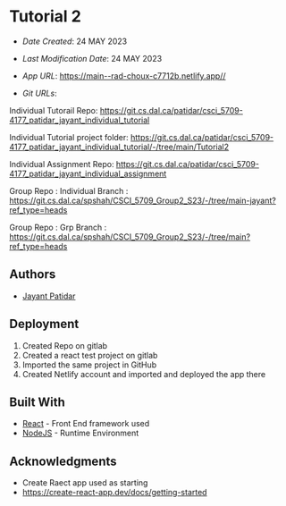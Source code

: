 
# Tutorial 2


* *Date Created*: 24 MAY 2023
* *Last Modification Date*: 24 MAY 2023
* *App URL*: <https://main--rad-choux-c7712b.netlify.app//>

* *Git URLs*: 

Individual Tutorail Repo: <https://git.cs.dal.ca/patidar/csci_5709-4177_patidar_jayant_individual_tutorial>

Individual Tutorial project folder: https://git.cs.dal.ca/patidar/csci_5709-4177_patidar_jayant_individual_tutorial/-/tree/main/Tutorial2

Individual Assignment Repo: https://git.cs.dal.ca/patidar/csci_5709-4177_patidar_jayant_individual_assignment

Group Repo : Individual Branch : https://git.cs.dal.ca/spshah/CSCI_5709_Group2_S23/-/tree/main-jayant?ref_type=heads

Group Repo : Grp Branch : https://git.cs.dal.ca/spshah/CSCI_5709_Group2_S23/-/tree/main?ref_type=heads


## Authors


* [Jayant Patidar]( jy862746@dal.ca )



## Deployment

1. Created Repo on gitlab
2. Created a react test project on gitlab
3. Imported the same project in GitHub
4. Created Netlify account and imported and deployed the app there

## Built With

* [React](https://react.dev/learn/installation) - Front End framework used
* [NodeJS](https://nodejs.org/en/docs) - Runtime Environment


## Acknowledgments

* Create Raect app used as starting 
* https://create-react-app.dev/docs/getting-started
